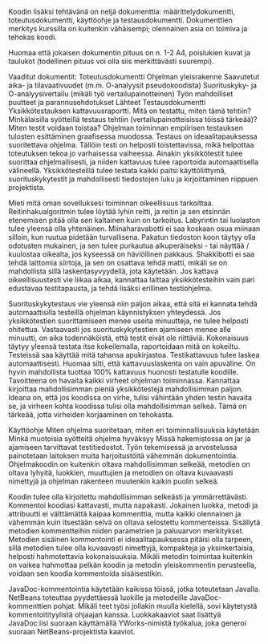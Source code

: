 Koodin lisäksi tehtävänä on neljä dokumenttia: määrittelydokumentti, toteutusdokumentti, käyttöohje ja testausdokumentti. Dokumenttien merkitys kurssilla on kuitenkin vähäisempi; olennainen asia on toimiva ja tehokas koodi.

Huomaa että jokaisen dokumentin pituus on n. 1-2 A4, poislukien kuvat ja taulukot (todellinen pituus voi olla siis merkittävästi suurempi).

Vaaditut dokumentit:
Toteutusdokumentti
Ohjelman yleisrakenne
Saavutetut aika- ja tilavaativuudet (m.m. O-analyysit pseudokoodista)
Suorituskyky- ja O-analyysivertailu (mikäli työ vertailupainotteinen)
Työn mahdolliset puutteet ja parannusehdotukset
Lähteet
Testausdokumentti
Yksikkötestauksen kattavuusraportti.
Mitä on testattu, miten tämä tehtiin?
Minkälaisilla syötteillä testaus tehtiin (vertailupainotteisissa töissä tärkeää)?
Miten testit voidaan toistaa?
Ohjelman toiminnan empiirisen testauksen tulosten esittäminen graafisessa muodossa.
Testaus on ideaalitapauksessa suoritettava ohjelma. Tällöin testi on helposti toistettavissa, mikä helpottaa toteutuksen tekoa jo varhaisessa vaiheessa. Ainakin yksikkötestit tulee suorittaa ohjelmallisesti, ja niiden kattavuus tulee raportoida automaattisella välineellä. Yksikkötesteillä tulee testata kaikki paitsi käyttöliittymä, suorituskykytestit ja mahdollisesti tiedostojen luku ja kirjoittaminen riippuen projektista.

Mieti mitä oman sovelluksesi toiminnan oikeellisuus tarkoittaa. Reitinhakualgoritmin tulee löytää lyhin reitti, ja reitin ja sen etsinnän etenemisen pitää olla sen kaltainen kuin on tarkoitus. Labyrintin tai luolaston tulee yleensä olla yhtenäinen. Miinaharavabotti ei saa koskaan osua miinaan silloin, kun ruutua pidetään turvallisena. Pakatun tiedoston koon täytyy olla odotusten mukainen, ja sen tulee purkautua alkuperäiseksi - tai näyttää / kuulostaa oikealta, jos kyseessä on häviöllinen pakkaus. Shakkibotti ei saa tehdä laittomia siirtoja, ja sen on osattava tehdä matti, mikäli se on mahdollista sillä laskentasyvyydellä, jota käytetään. Jos kattava oikeellisuustesti vie liikaa aikaa, kannattaa laittaa yksikkötesteihin vain pari edustavaa testitapausta, ja tehdä lisäksi erillinen testiohjelma.

Suorituskykytestaus vie yleensä niin paljon aikaa, että sitä ei kannata tehdä automaattisilla testeillä ohjelman käynnistyksen yhteydessä. Jos yksikkötestien suorittamiseen menee useita minuutteja, ne tulee helposti ohitettua. Vastaavasti jos suorituskykytestien ajamiseen menee alle minuutti, on aika todennäköistä, että testit eivät ole riittäviä. Kokonaisuus täytyy yleensä testata itse kokeilemalla, raportoidaan mitä on kokeiltu. Testeissä saa käyttää mitä tahansa apukirjastoa. Testikattavuus tulee laskea automaattisesti. Huomaa silti, että kattavuuslaskenta on vain apuväline. On hyvin mahdollista tuottaa 100% kattavuus huonosti testatulle koodille. Tavoitteena on havaita kaikki virheet ohjelman toiminnassa. Kannattaa kirjoittaa mahdollisimman pieniä yksikkötestejä mahdollisimman paljon. Ideana on, että jos koodissa on virhe, tulisi vähintään yhden testin havaita se, ja virheen kohta koodissa tulisi olla mahdollisimman selkeä. Tämä on tärkeää, jotta virheiden korjaaminen on tehokasta.

Käyttöohje
Miten ohjelma suoritetaan, miten eri toiminnallisuuksia käytetään
Minkä muotoisia syötteitä ohjelma hyväksyy
Missä hakemistossa on jar ja ajamiseen tarvittavat testitiedostot.
Työn tekemisessä ja arvostelussa painotetaan laitoksen muita harjoitustöitä vähemmän dokumentointia. Ohjelmakoodin on kuitenkin oltava mahdollisimman selkeää, metodien on oltava lyhyitä, luokkien, muuttujien ja metodien on oltava kuvaavasti nimettyjä ja ohjelman rakenteen muutenkin kaikin puolin selkeä.

Koodin tulee olla kirjoitettu mahdollisimman selkeästi ja ymmärrettävästi. Kommentoi koodiasi kattavasti, mutta napakasti. Jokainen luokka, metodi ja attribuutti ei välttämättä kaipaa kommenttia, mutta kaikki olennainen ja vähemmän kuin itsestään selvä on oltava selostettu kommenteissa. Sisällytä metodien kommentteihin niiden parametrien ja paluuarvon merkitykset. Metodien sisäinen kommentointi ei ideaalitapauksessa pitäisi olla tarpeen, sillä metodien tulee olla kuvaavasti nimettyjä, kompakteja ja yksinkertaisia, helposti hahmotettavia kokonaisuuksia. Mikäli metodin toimintaa kuitenkin on vaikea hahmottaa pelkän koodin ja metodin yleiskommentin perusteella, voidaan sen koodia kommentoida sisäisestikin.

JavaDoc-kommentointia käytetään kaikissa töissä, jotka toteutetaan Javalla. NetBeans toteuttaa pyydettäessä luokille ja metodeille JavaDoc-kommenttien pohjat. Mikäli teet työsi jollakin muulla kielellä, sovi käytetystä kommentoitityylistä ohjaajan kanssa. Luokkakaaviot saat lisättyä JavaDoc:iisi suoraan käyttämällä YWorks-nimistä työkalua, joka generoi suoraan NetBeans-projektista kaaviot.
